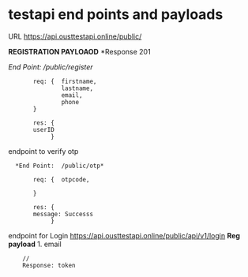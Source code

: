 # testapi end points and payloads

URL https://api.ousttestapi.online/public/

**REGISTRATION PAYLOAOD**
*Response 201

*End Point:  /public/register*
            
           req: {  firstname,
                   lastname,
                   email,
                   phone
           }

           res: {
           userID
                }

endpoint to verify otp


      *End Point:  /public/otp*
            
           req: {  otpcode,
                   
           }

           res: {
           message: Successs
                }

endpoint for Login
https://api.ousttestapi.online/public/api/v1/login
      **Reg payload**
        1. email
     
        //
        Response: token




